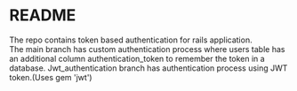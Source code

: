 # README
<p>
  The repo contains token based authentication for rails application. <br>
  The main branch has custom authentication process where users table has an additional column authentication_token to remember the token in a database.
  Jwt_authentication branch has authentication process using JWT token.(Uses gem 'jwt')
</p>
